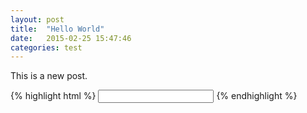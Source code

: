 ```yaml
---
layout: post
title:  "Hello World"
date:   2015-02-25 15:47:46
categories: test
---
```


This is a new post.

{% highlight html %}
<input type="number">
{% endhighlight %}